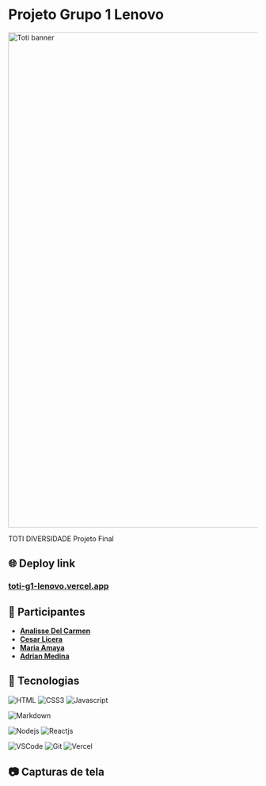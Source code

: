 # Projeto Grupo 1 Lenovo

<img width="1000" alt="Toti banner" src="https://github.com/user-attachments/assets/faa6bbd5-5eef-4a67-94f1-065469f9aaef" />

TOTI DIVERSIDADE Projeto Final

## 🌐 Deploy link

### [<u>**toti-g1-lenovo.vercel.app**</u>](https://toti-g1-lenovo.vercel.app)

## 👥 Participantes

-   [**Analisse Del Carmen**](https://github.com/analisser)
-   [**Cesar Licera**](https://github.com/Th3-Ce4nt-277)
-   [**Maria Amaya**](https://github.com/lGabyl)
-   [**Adrian Medina**](https://github.com/medina2402)

## 💾 Tecnologias

![HTML](https://img.shields.io/badge/HTML5-E34F26?style=for-the-badge&logo=html5&logoColor=white)
![CSS3](https://img.shields.io/badge/CSS3-663399?style=for-the-badge&logo=css&logoColor=white)
![Javascript](https://img.shields.io/badge/Javascript-F0DB4F?style=for-the-badge&labelColor=black&logo=javascript&logoColor=F0DB4F)

![Markdown](https://img.shields.io/badge/Markdown-000000?style=for-the-badge&logo=markdown&logoColor=white)

![Nodejs](https://img.shields.io/badge/Node.JS-3C873A?style=for-the-badge&labelColor=black&logo=node.js&logoColor=3C873A)
![Reactjs](https://img.shields.io/badge/-React.JS-61DBFB?style=for-the-badge&labelColor=black&logo=react&logoColor=61DBFB)

![VSCode](https://img.shields.io/badge/Visual_Studio_Code-0078d7?style=for-the-badge&logo=visual%20studio%20code&logoColor=white)
![Git](https://img.shields.io/badge/Git-F05032?style=for-the-badge&logo=git&logoColor=white)
![Vercel](https://img.shields.io/badge/Vercel-000000?style=for-the-badge&logo=vercel&logoColor=white)

## 📷 Capturas de tela
